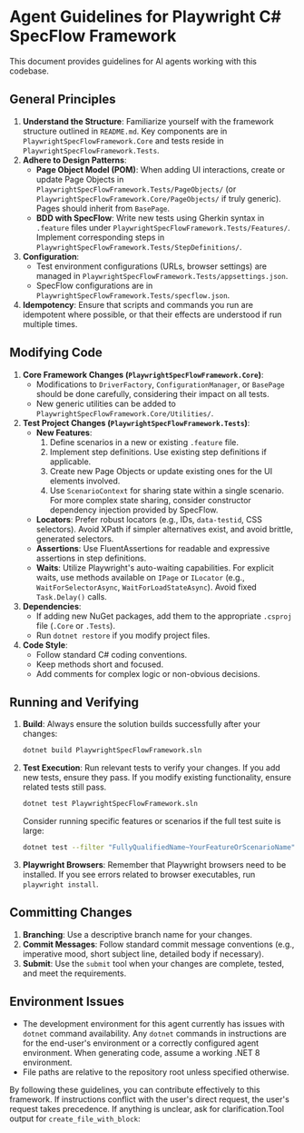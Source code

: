 # Agent Guidelines for Playwright C# SpecFlow Framework

This document provides guidelines for AI agents working with this codebase.

## General Principles

1.  **Understand the Structure**: Familiarize yourself with the framework structure outlined in `README.md`. Key components are in `PlaywrightSpecFlowFramework.Core` and tests reside in `PlaywrightSpecFlowFramework.Tests`.
2.  **Adhere to Design Patterns**:
    *   **Page Object Model (POM)**: When adding UI interactions, create or update Page Objects in `PlaywrightSpecFlowFramework.Tests/PageObjects/` (or `PlaywrightSpecFlowFramework.Core/PageObjects/` if truly generic). Pages should inherit from `BasePage`.
    *   **BDD with SpecFlow**: Write new tests using Gherkin syntax in `.feature` files under `PlaywrightSpecFlowFramework.Tests/Features/`. Implement corresponding steps in `PlaywrightSpecFlowFramework.Tests/StepDefinitions/`.
3.  **Configuration**:
    *   Test environment configurations (URLs, browser settings) are managed in `PlaywrightSpecFlowFramework.Tests/appsettings.json`.
    *   SpecFlow configurations are in `PlaywrightSpecFlowFramework.Tests/specflow.json`.
4.  **Idempotency**: Ensure that scripts and commands you run are idempotent where possible, or that their effects are understood if run multiple times.

## Modifying Code

1.  **Core Framework Changes (`PlaywrightSpecFlowFramework.Core`)**:
    *   Modifications to `DriverFactory`, `ConfigurationManager`, or `BasePage` should be done carefully, considering their impact on all tests.
    *   New generic utilities can be added to `PlaywrightSpecFlowFramework.Core/Utilities/`.
2.  **Test Project Changes (`PlaywrightSpecFlowFramework.Tests`)**:
    *   **New Features**:
        1.  Define scenarios in a new or existing `.feature` file.
        2.  Implement step definitions. Use existing step definitions if applicable.
        3.  Create new Page Objects or update existing ones for the UI elements involved.
        4.  Use `ScenarioContext` for sharing state within a single scenario. For more complex state sharing, consider constructor dependency injection provided by SpecFlow.
    *   **Locators**: Prefer robust locators (e.g., IDs, `data-testid`, CSS selectors). Avoid XPath if simpler alternatives exist, and avoid brittle, generated selectors.
    *   **Assertions**: Use FluentAssertions for readable and expressive assertions in step definitions.
    *   **Waits**: Utilize Playwright's auto-waiting capabilities. For explicit waits, use methods available on `IPage` or `ILocator` (e.g., `WaitForSelectorAsync`, `WaitForLoadStateAsync`). Avoid fixed `Task.Delay()` calls.
3.  **Dependencies**:
    *   If adding new NuGet packages, add them to the appropriate `.csproj` file (`.Core` or `.Tests`).
    *   Run `dotnet restore` if you modify project files.
4.  **Code Style**:
    *   Follow standard C# coding conventions.
    *   Keep methods short and focused.
    *   Add comments for complex logic or non-obvious decisions.

## Running and Verifying

1.  **Build**: Always ensure the solution builds successfully after your changes:
    ```bash
    dotnet build PlaywrightSpecFlowFramework.sln
    ```
2.  **Test Execution**: Run relevant tests to verify your changes. If you add new tests, ensure they pass. If you modify existing functionality, ensure related tests still pass.
    ```bash
    dotnet test PlaywrightSpecFlowFramework.sln
    ```
    Consider running specific features or scenarios if the full test suite is large:
    ```bash
    dotnet test --filter "FullyQualifiedName~YourFeatureOrScenarioName"
    ```
3.  **Playwright Browsers**: Remember that Playwright browsers need to be installed. If you see errors related to browser executables, run `playwright install`.

## Committing Changes

1.  **Branching**: Use a descriptive branch name for your changes.
2.  **Commit Messages**: Follow standard commit message conventions (e.g., imperative mood, short subject line, detailed body if necessary).
3.  **Submit**: Use the `submit` tool when your changes are complete, tested, and meet the requirements.

## Environment Issues

*   The development environment for this agent currently has issues with `dotnet` command availability. Any `dotnet` commands in instructions are for the end-user's environment or a correctly configured agent environment. When generating code, assume a working .NET 8 environment.
*   File paths are relative to the repository root unless specified otherwise.

By following these guidelines, you can contribute effectively to this framework. If instructions conflict with the user's direct request, the user's request takes precedence. If anything is unclear, ask for clarification.Tool output for `create_file_with_block`:
